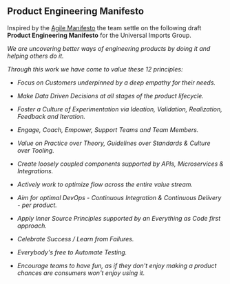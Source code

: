 ## Product Engineering Manifesto

Inspired by the [Agile Manifesto](https://agilemanifesto.org/) the team settle on the following draft **Product Engineering Manifesto** for the Universal Imports Group.

_We are uncovering better ways of engineering products by doing it and helping others do it._

_Through this work we have come to value these 12 principles:_

- _Focus on Customers underpinned by a deep empathy for their needs._

- _Make Data Driven Decisions at all stages of the product lifecycle._

- _Foster a Culture of Experimentation via Ideation, Validation, Realization, Feedback and Iteration._

- _Engage, Coach, Empower, Support Teams and Team Members._

- _Value on Practice over Theory, Guidelines over Standards & Culture over Tooling._

- _Create loosely coupled components supported by APIs, Microservices & Integrations._

- _Actively work to optimize flow across the entire value stream._

- _Aim for optimal DevOps - Continuous Integration & Continuous Delivery - per product._

- _Apply Inner Source Principles supported by an Everything as Code first approach._

- _Celebrate Success / Learn from Failures._

- _Everybody's free to Automate Testing._

- _Encourage teams to have fun, as if they don't enjoy making a product chances are consumers won't enjoy using it._
